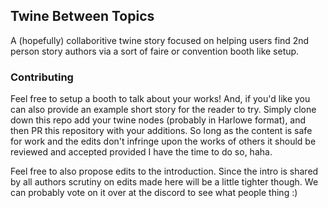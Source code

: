 ## Twine Between Topics

A (hopefully) collaboritive twine story focused on helping users find 2nd person story authors via a sort of faire or convention booth like setup.

### Contributing

Feel free to setup a booth to talk about your works! And, if you'd like you can also provide an example short story for the reader to try. Simply clone down this repo add your twine nodes (probably in Harlowe format), and then PR this repository with your additions. So long as the content is safe for work and the edits don't infringe upon the works of others it should be reviewed and accepted provided I have the time to do so, haha.

Feel free to also propose edits to the introduction. Since the intro is shared by all authors scrutiny on edits made here will be a little tighter though. We can probably vote on it over at the discord to see what people thing :)